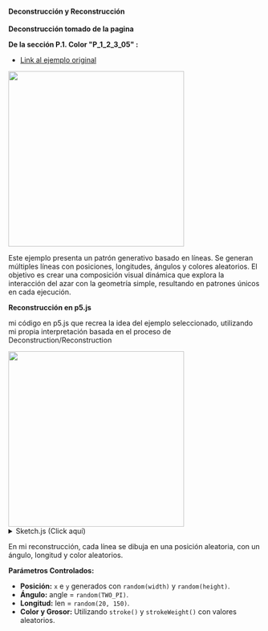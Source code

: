 #### Deconstrucción y Reconstrucción

**Deconstrucción tomado de la pagina**

**De la sección P.1. Color "P_1_2_3_05" :**

- [Link al ejemplo original](http://www.generative-gestaltung.de/2/sketches/?01_P/P_1_2_3_05)

<img src="https://github.com/user-attachments/assets/25aa244e-1607-4c7f-b006-9786c2090ba3" width="350">

Este ejemplo presenta un patrón generativo basado en líneas. Se generan múltiples líneas con posiciones, longitudes, ángulos y colores aleatorios. El objetivo es crear una composición visual dinámica que explora la interacción del azar con la geometría simple, resultando en patrones únicos en cada ejecución.

**Reconstrucción en p5.js**

mi código en p5.js que recrea la idea del ejemplo seleccionado, utilizando mi propia interpretación basada en el proceso de Deconstruction/Reconstruction 

<img src="https://media2.giphy.com/media/v1.Y2lkPTc5MGI3NjExeXZsb3FmN2N0Znl2a3JzZ25vb2wyOXZvYWVyMmR1cTNiYXlibnN0dSZlcD12MV9pbnRlcm5hbF9naWZfYnlfaWQmY3Q9Zw/o7ei3UzxSSC4MbIKWG/giphy.gif" width="350">

<details>
  <summary>Sketch.js (Click aquí)</summary>
  
  ```js
  function setup() {
  createCanvas(800, 600);
  background(255);
  noLoop(); // Dibujar una sola vez para obtener un patrón fijo
}

function draw() {
  // Generamos 100 líneas aleatorias
  for (let i = 0; i < 100; i++) {
    // Posición de inicio aleatoria
    let x = random(width);
    let y = random(height);
    
    // Ángulo aleatorio entre 0 y 2*PI
    let angle = random(TWO_PI);
    
    // Longitud aleatoria entre 20 y 150 píxeles
    let len = random(20, 150);
    
    // Color aleatorio para el trazo
    stroke(random(255), random(255), random(255));
    
    // Grosor del trazo aleatorio entre 1 y 5
    strokeWeight(random(1, 5));
    
    // Dibujar la línea
    line(x, y, x + cos(angle) * len, y + sin(angle) * len);
  }
}

// Al presionar el mouse se redibuja el patrón
function mousePressed() {
  redraw();
}

  ```
  
</details>

En mi reconstrucción, cada línea se dibuja en una posición aleatoria, con un ángulo, longitud y color aleatorios.

**Parámetros Controlados:**

- **Posición:** `x` e `y` generados con `random(width)` y `random(height)`.
- **Ángulo:** angle = `random(TWO_PI)`.
- **Longitud:** len = `random(20, 150)`.
- **Color y Grosor:** Utilizando `stroke()` y `strokeWeight()` con valores aleatorios.

